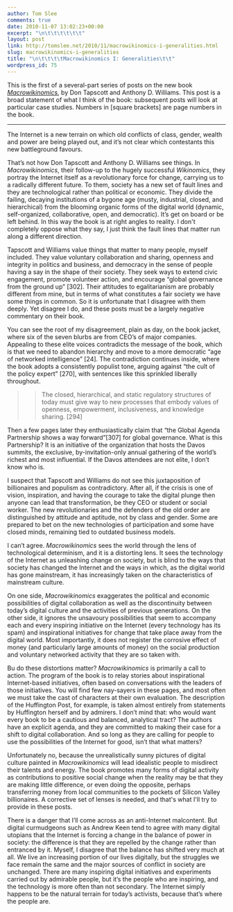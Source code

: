 ```yaml
---
author: Tom Slee
comments: true
date: 2010-11-07 13:02:23+00:00
excerpt: "\n\t\t\t\t\t\t"
layout: post
link: http://tomslee.net/2010/11/macrowikinomics-i-generalities.html
slug: macrowikinomics-i-generalities
title: "\n\t\t\t\tMacrowikinomics I: Generalities\t\t"
wordpress_id: 75
---
```



				

This is the first of a several-part series of posts on the new book _[Macrowikinomics](http://www.macrowikinomics.com/)_, by Don Tapscott and Anthony D. Williams. This post is a broad statement of what I think of the book: subsequent posts will look at particular case studies. Numbers in [square brackets] are page numbers in the book.




* * *




The Internet is a new terrain on which old conflicts of class, gender, wealth and power are being played out, and it’s not clear which contestants this new battleground favours.




That’s not how Don Tapscott and Anthony D. Williams see things. In _Macrowikinomics_, their follow-up to the hugely successful _Wikinomics_, they portray the Internet itself as a revolutionary force for change, carrying us to a radically different future. To them, society has a new set of fault lines and they are technological rather than political or economic. They divide the failing, decaying institutions of a bygone age (musty, industrial, closed, and hierarchical) from the blooming organic forms of the digital world (dynamic, self-organized, collaborative, open, and democratic). It’s get on board or be left behind. In this way the book is at right angles to reality. I don't completely oppose what they say, I just think the fault lines that matter run along a different direction.  
  
Tapscott and Williams value things that matter to many people, myself included. They value voluntary collaboration and sharing, openness and integrity in politics and business, and democracy in the sense of people having a say in the shape of their society. They seek ways to extend civic engagement, promote volunteer action, and encourage “global governance from the ground up” [302]. Their attitudes to egalitarianism are probably different from mine, but in terms of what constitutes a fair society we have some things in common. So it is unfortunate that I disagree with them deeply. Yet disagree I do, and these posts must be a largely negative commentary on their book.  
  
You can see the root of my disagreement, plain as day, on the book jacket, where six of the seven blurbs are from CEO’s of major companies. Appealing to these elite voices contradicts the message of the book, which is that we need to abandon hierarchy and move to a more democratic “age of networked intelligence” [24]. The contradiction continues inside, where the book adopts a consistently populist tone, arguing against “the cult of the policy expert” [270], with sentences like this sprinkled liberally throughout.




<blockquote>

> 
> The closed, hierarchical, and static regulatory structures of today must give way to new processes that embody values of openness, empowerment, inclusiveness, and knowledge sharing. [294]
> 
> 
</blockquote>




Then a few pages later they enthusiastically claim that “the Global Agenda Partnership shows a way forward”[307] for global governance. What is this Partnership? It is an initiative of the organization that hosts the Davos summits, the exclusive, by-invitation-only annual gathering of the world’s richest and most influential. If the Davos attendees are not elite, I don’t know who is.  
  
I suspect that Tapscott and Williams do not see this juxtaposition of billionaires and populism as contradictory. After all, if the crisis is one of vision, inspiration, and having the courage to take the digital plunge then anyone can lead that transformation, be they CEO or student or social worker. The new revolutionaries and the defenders of the old order are distinguished by attitude and aptitude, not by class and gender. Some are prepared to bet on the new technologies of participation and some have closed minds, remaining tied to outdated business models.  
  
I can’t agree. _Macrowikinomics_ sees the world through the lens of technological determinism, and it is a distorting lens. It sees the technology of the Internet as unleashing change on society, but is blind to the ways that society has changed the Internet and the ways in which, as the digital world has gone mainstream, it has increasingly taken on the characteristics of mainstream culture.   
  
On one side, _Macrowikinomics_ exaggerates the political and economic possibilities of digital collaboration as well as the discontinuity between today’s digital culture and the activities of previous generations. On the other side, it ignores the unsavoury possibilities that seem to accompany each and every inspiring initiative on the Internet (every technology has its spam) and inspirational initiatives for change that take place away from the digital world. Most importantly, it does not register the corrosive effect of money (and particularly large amounts of money) on the social production and voluntary networked activity that they are so taken with.  
  
Bu do these distortions matter? _Macrowikinomics_ is primarily a call to action. The program of the book is to relay stories about inspirational Internet-based initiatives, often based on conversations with the leaders of those initiatives. You will find few nay-sayers in these pages, and most often we must take the cast of characters at their own evaluation. The description of the Huffington Post, for example, is taken almost entirely from statements by Huffington herself and by admirers. I don’t mind that: who would want every book to be a cautious and balanced, analytical tract? The authors have an explicit agenda, and they are committed to making their case for a shift to digital collaboration. And so long as they are calling for people to use the possibilities of the Internet for good, isn’t that what matters?  
  
Unfortunately no, because the unrealistically sunny pictures of digital culture painted in _Macrowikinomics_ will lead idealistic people to misdirect their talents and energy. The book promotes many forms of digital activity as contributions to positive social change when the reality may be that they are making little difference, or even doing the opposite, perhaps transferring money from local communities to the pockets of Silicon Valley billionaires. A corrective set of lenses is needed, and that's what I'll try to provide in these posts.  
  
There is a danger that I’ll come across as an anti-Internet malcontent. But digital curmudgeons such as Andrew Keen tend to agree with many digital utopians that the Internet is forcing a change in the balance of power in society: the difference is that they are repelled by the change rather than entranced by it. Myself, I disagree that the balance has shifted very much at all. We live an increasing portion of our lives digitally, but the struggles we face remain the same and the major sources of conflict in society are unchanged. There are many inspiring digital initiatives and experiments carried out by admirable people, but it’s the people who are inspiring, and the technology is more often than not secondary. The Internet simply happens to be the natural terrain for today’s activists, because that’s where the people are.


		
